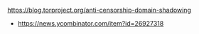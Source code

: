 https://blog.torproject.org/anti-censorship-domain-shadowing
* https://news.ycombinator.com/item?id=26927318